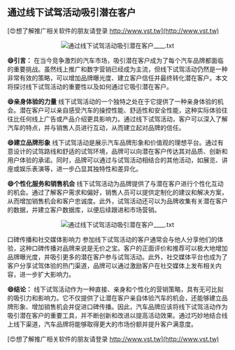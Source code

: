 ## **通过线下试驾活动吸引潜在客户**

[😍想了解推广相关软件的朋友请登录 http://www.vst.tw](http://www.vst.tw)

 <center><img src="https://vst.tw/MP4/tuiguang/png/7.png" alt="通过线下试驾活动吸引潜在客户____.txt"></center>

**😄引言：**
在当今竞争激烈的汽车市场，吸引潜在客户成为了每个汽车品牌都面临的重要挑战。虽然线上推广和数字营销已经成为主流，但线下试驾活动仍然是一种非常有效的策略，可以增加品牌曝光度、建立客户信任并最终转化潜在客户。本文将探讨线下试驾活动的重要性以及如何通过它吸引潜在客户。

**😄亲身体验的力量**
线下试驾活动的一个独特之处在于它提供了一种亲身体验的机会。潜在客户可以亲自感受汽车的操控性能、舒适性和安全性能，这种实际体验往往比任何线上广告或产品介绍更具影响力。通过线下试驾活动，客户可以深入了解汽车的特点，并与销售人员进行互动，从而建立起对品牌的信任。

**😄建立品牌形象**
线下试驾活动是展示汽车品牌形象和价值观的理想平台。通过有意设计的试驾路线和舒适的试驾环境，品牌可以向潜在客户传达其对品质、创新和用户体验的承诺。同时，品牌可以通过与试驾活动相结合的其他活动，如展览、讲座或娱乐表演等，进一步凸显其独特性和差异化。

**😄个性化服务和销售机会**
线下试驾活动为品牌提供了与潜在客户进行个性化互动的机会。通过了解客户需求和偏好，销售人员可以提供定制化的建议和解决方案，从而增加销售机会和客户忠诚度。此外，试驾活动还可以为品牌收集有关潜在客户的数据，并建立客户数据库，以便后续跟进和市场营销。

 <center><img src="https://vst.tw/MP4/tuiguang/png/0.png" alt="通过线下试驾活动吸引潜在客户____.txt"></center>

口碑传播和社交媒体影响力
参加线下试驾活动的客户通常会与他人分享他们的体验，这种口碑传播对品牌来说是无价之宝。客户的正面评价和推荐可以极大地增加品牌曝光度，并吸引更多的潜在客户参与试驾活动。此外，社交媒体平台也成为了客户分享试驾体验的热门渠道，品牌可以通过激励客户在社交媒体上发布相关内容，进一步扩大影响力。

**😄结论：**
线下试驾活动作为一种直接、亲身和个性化的营销策略，具有无可比拟的吸引力和影响力。它不仅提供了让潜在客户亲自体验汽车的机会，还能够建立品牌形象、增加销售机会并促进口碑传播。因此，汽车品牌应该将线下试驾活动作为吸引潜在客户的重要工具，并不断创新和改进以提高活动效果。通过巧妙地结合线上线下渠道，汽车品牌将能够取得更大的市场份额并提升客户满意度。

[😍想了解推广相关软件的朋友请登录 http://www.vst.tw](http://www.vst.tw)



